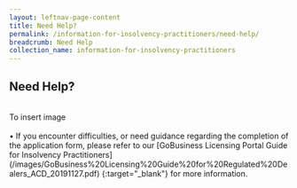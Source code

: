 ```yaml
---
layout: leftnav-page-content
title: Need Help?
permalink: /information-for-insolvency-practitioners/need-help/
breadcrumb: Need Help
collection_name: information-for-insolvency-practitioners
---
```


Need Help?
---
<br>
To insert image<br>
<br>
•	If you encounter difficulties, or need guidance regarding the completion of the application form, please refer to our [GoBusiness Licensing Portal Guide for Insolvency Practitioners] (/images/GoBusiness%20Licensing%20Guide%20for%20Regulated%20Dealers_ACD_20191127.pdf) {:target="_blank"} for more information.


